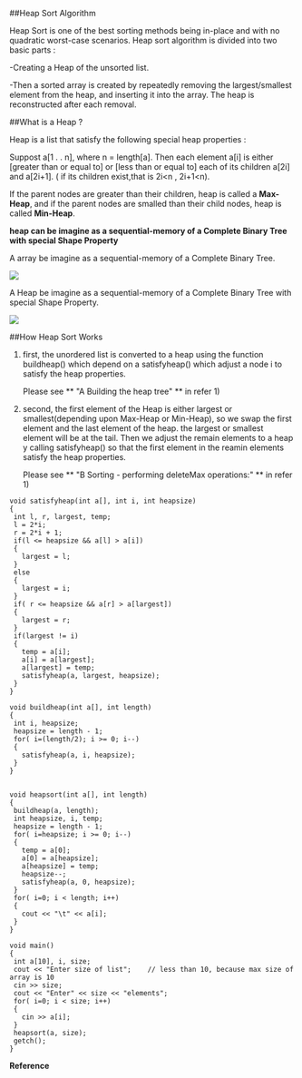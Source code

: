 
##Heap Sort Algorithm

Heap Sort is one of the best sorting methods being in-place and with no quadratic worst-case scenarios. Heap sort algorithm is divided into two basic parts :

-Creating a Heap of the unsorted list.

-Then a sorted array is created by repeatedly removing the largest/smallest element from the heap, and inserting it into the array. The heap is reconstructed after each removal.

##What is a Heap ?

Heap is a list that satisfy the following special heap properties :

  Suppost a[1 . . n], where n = length[a].  Then each element a[i] is either [greater than or equal to] or [less than or equal to] each of its children a[2i] and a[2i\+1].  ( if its children  exist,that is  2i<n , 2i+1<n). 

If the parent nodes are greater than their children, heap is called a **Max-Heap**, and if the parent nodes are smalled than their child nodes, heap is called **Min-Heap**.

**heap can be imagine as a sequential-memory of a Complete Binary Tree with special Shape Property**

   A array  be imagine as a sequential-memory of a Complete Binary Tree.

   ![](http://faculty.simpson.edu/lydia.sinapova/www/cmsc250/LN250_Weiss/L13ex-Fig01.jpg)

   A Heap be imagine as a sequential-memory of a Complete Binary Tree with special Shape Property.

   ![](http://faculty.simpson.edu/lydia.sinapova/www/cmsc250/LN250_Weiss/L13ex-Fig07.jpg)

##How Heap Sort Works

 1) first, the  unordered list is converted to a heap using the function buildheap() which depend on a satisfyheap() which adjust a node i to satisfy the heap properties.

    Please see ** "A Building the heap tree" ** in refer 1)

 2) second,  the first element of the Heap is either largest or smallest(depending upon Max-Heap or Min-Heap), so we swap the first element  and the last element of the heap.  the largest or smallest element will be at the tail. Then we adjust the remain elements to a heap y calling satisfyheap() so that the first element in the reamin elements satisfy the heap properties.

    Please see ** "B Sorting - performing deleteMax operations:" ** in refer 1)


 ```
void satisfyheap(int a[], int i, int heapsize)
{
  int l, r, largest, temp;
  l = 2*i;
  r = 2*i + 1;
  if(l <= heapsize && a[l] > a[i])
  {
    largest = l;
  }
  else
  {
    largest = i;
  }
  if( r <= heapsize && a[r] > a[largest])
  {
    largest = r;
  }
  if(largest != i)
  {
    temp = a[i];
    a[i] = a[largest];
    a[largest] = temp;
    satisfyheap(a, largest, heapsize);
  }
}

void buildheap(int a[], int length)
{
  int i, heapsize;
  heapsize = length - 1;
  for( i=(length/2); i >= 0; i--)
  {
    satisfyheap(a, i, heapsize);
  } 
}


void heapsort(int a[], int length)
{
  buildheap(a, length);
  int heapsize, i, temp;
  heapsize = length - 1;
  for( i=heapsize; i >= 0; i--)
  {
    temp = a[0];
    a[0] = a[heapsize];
    a[heapsize] = temp;
    heapsize--;
    satisfyheap(a, 0, heapsize);
  }
  for( i=0; i < length; i++)
  {
    cout << "\t" << a[i];
  }
}

void main()
{
  int a[10], i, size;
  cout << "Enter size of list";    // less than 10, because max size of array is 10
  cin >> size;
  cout << "Enter" << size << "elements";
  for( i=0; i < size; i++)
  {
    cin >> a[i];
  }
  heapsort(a, size);
  getch();
}

```



**Reference**

[](http://faculty.simpson.edu/lydia.sinapova/www/cmsc250/LN250_Weiss/L13-HeapSortEx.htm)

[](http://www.studytonight.com/data-structures/heap-sort)

[](https://www.cs.usfca.edu/~galles/visualization/HeapSort.html)  
